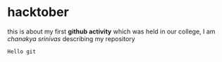 # hacktober
this is about my first **github activity** which was held in our college, I am *chanakya srinivas* describing my repository

```
Hello git
```